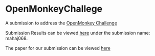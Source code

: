 # OpenMonkeyChallege

A submission to address the [OpenMonkey Challenge](https://openmonkeychallenge.com/)

Submission Results can be viewed [here](https://competitions.codalab.org/competitions/34342#results) under the submission name: mahaj068.

The paper for our submission can be viewed [here](https://github.com/MattyChoi/CPM_U-Net/files/8864317/OpenMonkeyChallengeSubmission.pdf)

